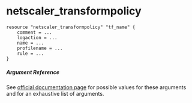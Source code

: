 # netscaler_transformpolicy

```
resource "netscaler_transformpolicy" "tf_name" {
    comment = ...
    logaction = ...
    name = ...
    profilename = ...
    rule = ...
}
```

##### Argument Reference

See [official documentation page](https://developer-docs.citrix.com/projects/netscaler-nitro-api/en/11.0/configuration/transform/transformpolicy/transformpolicy/) for possible values for these arguments and for an exhaustive list of arguments.

